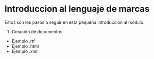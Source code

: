 # Introduccion al lenguaje de marcas

Estos son los pasos a seguir en esta pequeña introducción al módulo:

1. Creación de documentos:
 * Ejemplo .rtf
 * Ejemplo .html
 * Ejemplo .xml
